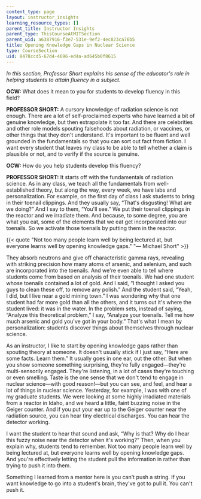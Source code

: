 ```yaml
---
content_type: page
layout: instructor_insights
learning_resource_types: []
parent_title: Instructor Insights
parent_type: ThisCourseAtMITSection
parent_uid: a6387916-f3e7-531e-9ef2-4ec823ca76b5
title: Opening Knowledge Gaps in Nuclear Science
type: CourseSection
uid: 8478ccd5-67d4-4696-ed4a-ad645b0f8615
---
```


_In this section, Professor Short explains his sense of the educator's role in helping students to attain fluency in a subject_.

**OCW:** What does it mean to you for students to develop fluency in this field?

**PROFESSOR SHORT:** A cursory knowledge of radiation science is not enough. There are a lot of self-proclaimed experts who have learned a bit of genuine knowledge, but then extrapolate it too far. And there are celebrities and other role models spouting falsehoods about radiation, or vaccines, or other things that they don't understand. It's important to be fluent and well grounded in the fundamentals so that you can sort out fact from fiction. I want every student that leaves my class to be able to tell whether a claim is plausible or not, and to verify if the source is genuine.

**OCW:** How do you help students develop this fluency?

**PROFESSOR SHORT:** It starts off with the fundamentals of radiation science. As in any class, we teach all the fundamentals from well-established theory, but along the way, every week, we have labs and personalization. For example, on the first day of class I ask students to bring in their toenail clippings. And they usually say, “That's disgusting! What are we doing?” And I say to them, “You'll see.” We put their toenail clippings in the reactor and we irradiate them. And because, to some degree, you are what you eat, some of the elements that we eat get incorporated into our toenails. So we activate those toenails by putting them in the reactor.

{{< quote "Not too many people learn well by being lectured at, but everyone learns well by opening knowledge gaps." "— Michael Short" >}}

They absorb neutrons and give off characteristic gamma rays, revealing with striking precision how many atoms of arsenic, and selenium, and such are incorporated into the toenails. And we're even able to tell where students come from based on analysis of their toenails. We had one student whose toenails contained a lot of gold. And I said, “I thought I asked you guys to clean these off, to remove any polish.” And the student said, “Yeah, I did, but I live near a gold mining town.” I was wondering why that one student had far more gold than all the others, and it turns out it's where the student lived: it was in the water. In the problem sets, instead of saying, “Analyze this theoretical problem,” I say, “Analyze your toenails. Tell me how much arsenic and gold you've got in your body.” That's what I mean by personalization: students discover things about themselves through nuclear science.

As an instructor, I like to start by opening knowledge gaps rather than spouting theory at someone. It doesn't usually stick if I just say, “Here are some facts. Learn them.” It usually goes in one ear, out the other. But when you show someone something surprising, they're fully engaged—they're multi-sensorily engaged. They're listening, in a lot of cases they're touching or even smelling. Taste is the one sense that we don't tend to engage in nuclear science—with good reason!—but you can see, and feel, and hear a lot of things in nuclear science. Yesterday, for example, I was with one of my graduate students. We were looking at some highly irradiated materials from a reactor in Idaho, and we heard a little, faint buzzing noise in the Geiger counter. And if you put your ear up to the Geiger counter near the radiation source, you can hear tiny electrical discharges. You can hear the detector working.

I want the student to hear that sound and ask, “Why is that? Why do I hear this fuzzy noise near the detector when it's working?” Then, when you explain why, students tend to remember. Not too many people learn well by being lectured at, but everyone learns well by opening knowledge gaps. And you're effectively letting the student pull the information in rather than trying to push it into them.

Something I learned from a mentor here is you can't push a string. If you want knowledge to go into a student's brain, they've got to pull it. You can't push it.